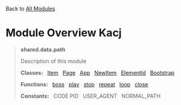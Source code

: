 

Back to [All Modules]()

# Module Overview **Kacj**

> **shared.data.path**
> 
> Description of this module
>
> **Classes:** &nbsp; [Item]() &nbsp; [Page]() &nbsp; [App]() &nbsp; [NewItem]() &nbsp; [ElementId]() &nbsp; [Bootstrap]()
>
> **Functions:** &nbsp; [boss]() &nbsp; [play]() &nbsp; [stop]() &nbsp; [repeat]() &nbsp; [loop]() &nbsp; [close]()
>
> **Constants:** &nbsp; CODE PID &nbsp; USER_AGENT &nbsp; NORMAL_PATH
    


